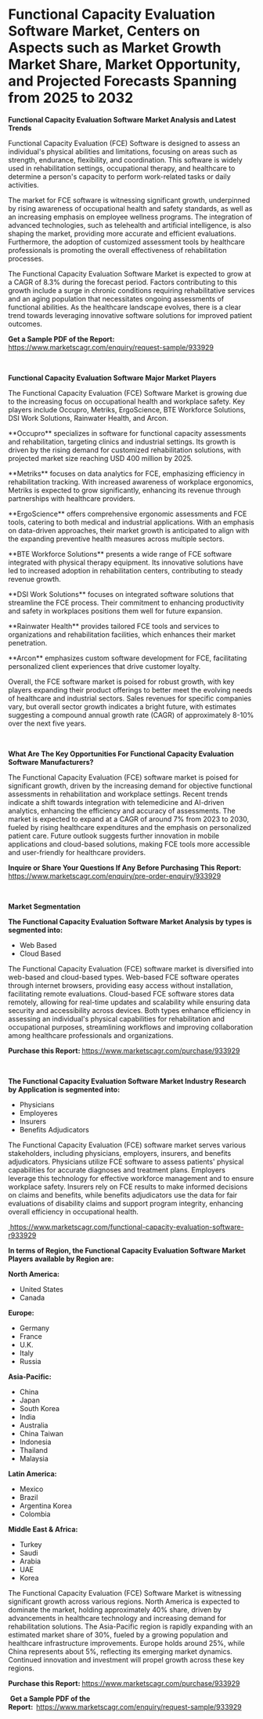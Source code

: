 <p><h1>Functional Capacity Evaluation Software Market, Centers on Aspects such as Market Growth Market Share, Market Opportunity, and Projected Forecasts Spanning from 2025 to 2032</h1></p><p><strong>Functional Capacity Evaluation Software Market Analysis and Latest Trends</strong></p>
<p><p>Functional Capacity Evaluation (FCE) Software is designed to assess an individual's physical abilities and limitations, focusing on areas such as strength, endurance, flexibility, and coordination. This software is widely used in rehabilitation settings, occupational therapy, and healthcare to determine a person's capacity to perform work-related tasks or daily activities. </p><p>The market for FCE software is witnessing significant growth, underpinned by rising awareness of occupational health and safety standards, as well as an increasing emphasis on employee wellness programs. The integration of advanced technologies, such as telehealth and artificial intelligence, is also shaping the market, providing more accurate and efficient evaluations. Furthermore, the adoption of customized assessment tools by healthcare professionals is promoting the overall effectiveness of rehabilitation processes.</p><p>The Functional Capacity Evaluation Software Market is expected to grow at a CAGR of 8.3% during the forecast period. Factors contributing to this growth include a surge in chronic conditions requiring rehabilitative services and an aging population that necessitates ongoing assessments of functional abilities. As the healthcare landscape evolves, there is a clear trend towards leveraging innovative software solutions for improved patient outcomes.</p></p>
<p><strong>Get a Sample PDF of the Report:&nbsp;</strong> <a href="https://www.marketscagr.com/enquiry/request-sample/933929?utm_campaign=1126&utm_medium=2&utm_source=Github&utm_content=ia&utm_term=18042025&utm_id=functional-capacity-evaluation-software">https://www.marketscagr.com/enquiry/request-sample/933929</a></p>
<p>&nbsp;</p>
<p><strong>Functional Capacity Evaluation Software Major Market Players</strong></p>
<p><p>The Functional Capacity Evaluation (FCE) Software Market is growing due to the increasing focus on occupational health and workplace safety. Key players include Occupro, Metriks, ErgoScience, BTE Workforce Solutions, DSI Work Solutions, Rainwater Health, and Arcon.</p><p>**Occupro** specializes in software for functional capacity assessments and rehabilitation, targeting clinics and industrial settings. Its growth is driven by the rising demand for customized rehabilitation solutions, with projected market size reaching USD 400 million by 2025.</p><p>**Metriks** focuses on data analytics for FCE, emphasizing efficiency in rehabilitation tracking. With increased awareness of workplace ergonomics, Metriks is expected to grow significantly, enhancing its revenue through partnerships with healthcare providers.</p><p>**ErgoScience** offers comprehensive ergonomic assessments and FCE tools, catering to both medical and industrial applications. With an emphasis on data-driven approaches, their market growth is anticipated to align with the expanding preventive health measures across multiple sectors.</p><p>**BTE Workforce Solutions** presents a wide range of FCE software integrated with physical therapy equipment. Its innovative solutions have led to increased adoption in rehabilitation centers, contributing to steady revenue growth.</p><p>**DSI Work Solutions** focuses on integrated software solutions that streamline the FCE process. Their commitment to enhancing productivity and safety in workplaces positions them well for future expansion.</p><p>**Rainwater Health** provides tailored FCE tools and services to organizations and rehabilitation facilities, which enhances their market penetration.</p><p>**Arcon** emphasizes custom software development for FCE, facilitating personalized client experiences that drive customer loyalty.</p><p>Overall, the FCE software market is poised for robust growth, with key players expanding their product offerings to better meet the evolving needs of healthcare and industrial sectors. Sales revenues for specific companies vary, but overall sector growth indicates a bright future, with estimates suggesting a compound annual growth rate (CAGR) of approximately 8-10% over the next five years.</p></p>
<p>&nbsp;</p>
<p><strong>What Are The Key Opportunities For Functional Capacity Evaluation Software Manufacturers?</strong></p>
<p><p>The Functional Capacity Evaluation (FCE) software market is poised for significant growth, driven by the increasing demand for objective functional assessments in rehabilitation and workplace settings. Recent trends indicate a shift towards integration with telemedicine and AI-driven analytics, enhancing the efficiency and accuracy of assessments. The market is expected to expand at a CAGR of around 7% from 2023 to 2030, fueled by rising healthcare expenditures and the emphasis on personalized patient care. Future outlook suggests further innovation in mobile applications and cloud-based solutions, making FCE tools more accessible and user-friendly for healthcare providers.</p></p>
<p><strong>Inquire or Share Your Questions If Any Before Purchasing This Report:</strong> <a href="https://www.marketscagr.com/enquiry/pre-order-enquiry/933929?utm_campaign=1126&utm_medium=2&utm_source=Github&utm_content=ia&utm_term=18042025&utm_id=functional-capacity-evaluation-software">https://www.marketscagr.com/enquiry/pre-order-enquiry/933929</a></p>
<p>&nbsp;</p>
<p><strong>Market Segmentation</strong></p>
<p><strong>The Functional Capacity Evaluation Software Market Analysis by types is segmented into:</strong></p>
<p><ul><li>Web Based</li><li>Cloud Based</li></ul></p>
<p><p>The Functional Capacity Evaluation (FCE) software market is diversified into web-based and cloud-based types. Web-based FCE software operates through internet browsers, providing easy access without installation, facilitating remote evaluations. Cloud-based FCE software stores data remotely, allowing for real-time updates and scalability while ensuring data security and accessibility across devices. Both types enhance efficiency in assessing an individual's physical capabilities for rehabilitation and occupational purposes, streamlining workflows and improving collaboration among healthcare professionals and organizations.</p></p>
<p><strong>Purchase this Report:&nbsp;</strong><a href="https://www.marketscagr.com/purchase/933929?utm_campaign=1126&utm_medium=2&utm_source=Github&utm_content=ia&utm_term=18042025&utm_id=functional-capacity-evaluation-software">https://www.marketscagr.com/purchase/933929</a></p>
<p>&nbsp;</p>
<p><strong>The Functional Capacity Evaluation Software Market Industry Research by Application is segmented into:</strong></p>
<p><ul><li>Physicians</li><li>Employeres</li><li>Insurers</li><li>Benefits Adjudicators</li></ul></p>
<p><p>The Functional Capacity Evaluation (FCE) software market serves various stakeholders, including physicians, employers, insurers, and benefits adjudicators. Physicians utilize FCE software to assess patients' physical capabilities for accurate diagnoses and treatment plans. Employers leverage this technology for effective workforce management and to ensure workplace safety. Insurers rely on FCE results to make informed decisions on claims and benefits, while benefits adjudicators use the data for fair evaluations of disability claims and support program integrity, enhancing overall efficiency in occupational health.</p></p>
<p><a href="https://www.marketscagr.com/functional-capacity-evaluation-software-r933929?utm_campaign=1126&utm_medium=2&utm_source=Github&utm_content=ia&utm_term=18042025&utm_id=functional-capacity-evaluation-software">&nbsp;https://www.marketscagr.com/functional-capacity-evaluation-software-r933929</a></p>
<p><strong>In terms of Region, the Functional Capacity Evaluation Software Market Players available by Region are:</strong></p>
<p>
    <p> <strong> North America: </strong>
        <ul>
            <li>United States</li>
            <li>Canada</li>
        </ul>
        </p> 
    <p> <strong> Europe: </strong>
        <ul>
            <li>Germany</li>
            <li>France</li>
            <li>U.K.</li>
            <li>Italy</li>
            <li>Russia</li>
        </ul>
        </p> 
    <p> <strong> Asia-Pacific: </strong>
        <ul>
            <li>China</li>
            <li>Japan</li>
            <li>South Korea</li>
            <li>India</li>
            <li>Australia</li>
            <li>China Taiwan</li>
            <li>Indonesia</li>
            <li>Thailand</li>
            <li>Malaysia</li>
        </ul>
        </p> 
    <p> <strong> Latin America: </strong>
        <ul>
            <li>Mexico</li>
            <li>Brazil</li>
            <li>Argentina Korea</li>
            <li>Colombia</li>
        </ul>
        </p> 
    <p> <strong> Middle East & Africa: </strong>
        <ul>
            <li>Turkey</li>
            <li>Saudi</li>
            <li>Arabia</li>
            <li>UAE</li>
            <li>Korea</li>
        </ul>
    </p>
    </p>
<p><p>The Functional Capacity Evaluation (FCE) Software Market is witnessing significant growth across various regions. North America is expected to dominate the market, holding approximately 40% share, driven by advancements in healthcare technology and increasing demand for rehabilitation solutions. The Asia-Pacific region is rapidly expanding with an estimated market share of 30%, fueled by a growing population and healthcare infrastructure improvements. Europe holds around 25%, while China represents about 5%, reflecting its emerging market dynamics. Continued innovation and investment will propel growth across these key regions.</p></p>
<p><strong>Purchase this Report: </strong><a href="https://www.marketscagr.com/purchase/933929?utm_campaign=1126&utm_medium=2&utm_source=Github&utm_content=ia&utm_term=18042025&utm_id=functional-capacity-evaluation-software">https://www.marketscagr.com/purchase/933929</a></p>
<p>&nbsp;<strong>Get a Sample PDF of the Report:&nbsp;&nbsp;</strong><a href="https://www.marketscagr.com/enquiry/request-sample/933929?utm_campaign=1126&utm_medium=2&utm_source=Github&utm_content=ia&utm_term=18042025&utm_id=functional-capacity-evaluation-software">https://www.marketscagr.com/enquiry/request-sample/933929</a></p>
<p><strong></strong></p>
<p><p></p><p></p><p></p></p>